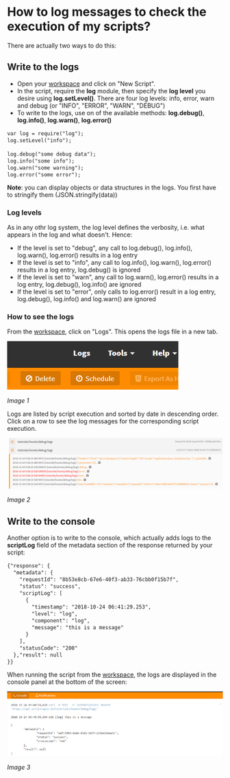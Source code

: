 # How to log messages to check the execution of my scripts?

There are actually two ways to do this:

## Write to the logs

- Open your [workspace]("https://www.scriptr.io/workspace") and click on "New Script".
- In the script, require the **log** module, then specify the **log level** you desire using **log.setLevel()**. There are four log levels: 
info, error, warn and debug (or "INFO", "ERROR", "WARN", "DEBUG")
- To write to the logs, use on of the available methods: **log.debug()**, **log.info()**, **log.warn()**, **log.error()**

```
var log = require("log");
log.setLevel("info");

log.debug("some debug data");
log.info("some info");
log.warn("some warning");
log.error("some error");
```
**Note**: you can display objects or data structures in the logs. You first have to stringify them (JSON.stringify(data))

### Log levels

As in any othr log system, the log level defines the verbosity, i.e. what appears in the log and what doesn't. Hence:
- If the level is set to "debug", any call to log.debug(), log.info(), log.warn(), log.error() results in a log entry
- If the level is set to "info", any call to log.info(), log.warn(), log.error() results in a log entry, log.debug() is ignored
- If the level is set to "warn", any call to log.warn(), log.error() results in a log entry, log.debug(), log.info() are ignored
- If the level is set to "error", only calls to log.error() result in a log entry, log.debug(), log.info() and log.warn() are ignored

### How to see the logs

From the [workspace]("https://www.scriptr.io/workspace"), click on "Logs". This opens the logs file in a new tab. 

![Open Logs](./images/logs.png)

*Image 1*

Logs are listed by script execution and sorted by date in descending order. Click on a row to see the log messages for the corresponding script execution.

![View logs](./images/log_file.png)

*Image 2*

## Write to the console

Another option is to write to the console, which actually adds logs to the **scriptLog** field of the metadata section of the response returned by your script:

```
{"response": {
  "metadata": {
    "requestId": "8b53e8cb-67e6-40f3-ab33-76cbb0f15b7f",
    "status": "success",
    "scriptLog": [
      {
        "timestamp": "2018-10-24 06:41:29.253",
        "level": "log",
        "component": "log",
        "message": "this is a message"
      }
    ],
    "statusCode": "200"
  },"result": null
}}
```

When running the script from the [workspace]("https://www.scriptr.io/workspace"), the logs are displayed in the console panel at the bottom of the screen:

![Log to the Console](./images/console_log.png)

*Image 3*
